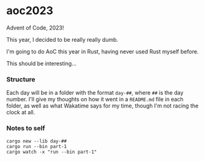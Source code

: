 # aoc2023
Advent of Code, 2023!

This year, I decided to be really really dumb.

I'm going to do AoC this year in Rust, having never used Rust myself before.




This should be interesting...


### Structure

Each day will be in a folder with the format `day-##`, where `##` is the day number.
I'll give my thoughts on how it went in a `README.md` file in each folder, as well as what Wakatime says for my time, though I'm not racing the clock at all.




### Notes to self
```
cargo new --lib day-##
cargo run --bin part-1
cargo watch -x "run --bin part-1"
```